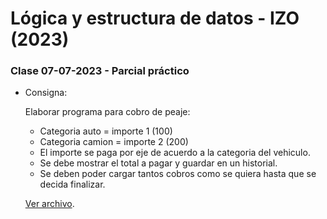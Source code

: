 # Lógica y estructura de datos - IZO (2023)

### Clase 07-07-2023 - Parcial práctico

-   Consigna:

    Elaborar programa para cobro de peaje:

    -   Categoria auto = importe 1 (100)
    -   Categoria camion = importe 2 (200)
    -   El importe se paga por eje de acuerdo a la categoria del vehiculo.
    -   Se debe mostrar el total a pagar y guardar en un historial.
    -   Se deben poder cargar tantos cobros como se quiera hasta que se decida finalizar.

    [Ver archivo](https://github.com/sfonzo96/IZO-Logica-Actividades/blob/main/Clases/23_07_07-Parcial/parcial.c).
